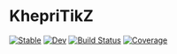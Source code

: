 # KhepriTikZ

[![Stable](https://img.shields.io/badge/docs-stable-blue.svg)](https://aptmcl.github.io/KhepriTikZ.jl/stable)
[![Dev](https://img.shields.io/badge/docs-dev-blue.svg)](https://aptmcl.github.io/KhepriTikZ.jl/dev)
[![Build Status](https://github.com/aptmcl/KhepriTikZ.jl/workflows/CI/badge.svg)](https://github.com/aptmcl/KhepriTikZ.jl/actions)
[![Coverage](https://codecov.io/gh/aptmcl/KhepriTikZ.jl/branch/master/graph/badge.svg)](https://codecov.io/gh/aptmcl/KhepriTikZ.jl)
